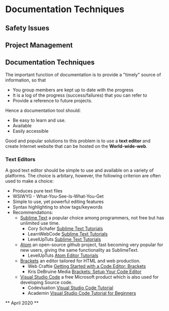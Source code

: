 # Documentation Techniques

## Safety Issues

## Project Management

## Documentation Techniques

The important function of documentation is to provide a "timely" source of
information, so that

* You group members are kept up to date with the progress
* It is a log of the progress (success/failures) that you can refer to
* Provide a reference to future projects.

Hence a documentation tool should:

* Be easy to learn and use.
* Available
* Easily accessible

Good and popular solutions to this problem is to use a **text editor** and create Internet website that can be hosted on the **World-wide-web**.

### Text Editors

A good text editor should be simple to use and available on a variety of platforms.  The choice is arbitary, however, the following criterion are often used to make a choice:

* Produces pure text files
* WSIWYG - What-You-See-Is-What-You-Get
* Simple to use, yet powerful editing features
* Syntax highlighting to show tags/keywords
* Recommendations:
    - [Sublime Text](https://www.sublimetext.com/3) a popular choice among programmers, not free but has unlimited use time.
        + Cory Schafer [Sublime Text Tutorials](https://www.youtube.com/playlist?list=PL-osiE80TeTtHH8BZngXEsLPGotQxZa6z)
        + LearnWebCode [Sublime Text Tutorials](https://www.youtube.com/playlist?list=PLpcSpRrAaOaqQMDlCzE_Y6IUUzaSfYocK)
        + LevelUpTuts [Sublime Text Tutorials](https://www.youtube.com/playlist?list=PLLnpHn493BHEYF4EX3sAhVG2rTqCvLnsP)
    - [Atom](https://atom.io/) an open-source github project, fast becoming very popular for new users, giving the same functionality as SublimeText.
        + LevelUpTuts [Atom Editor Tutorials](https://youtu.be/WWwBQQOGllo)
    - [Brackets](http://brackets.io/) an editor tailored for HTML and web production.
        + Web Craftie [Getting Started with a Code Editor: Brackets](https://youtu.be/GN0txxeT46A)
        + Kris DeBruine Media [Brackets: Setup Your Code Editor](https://youtu.be/lUf8WrBr_aM)
    - [Visual Studio Code]() a free Microsoft product which is also used for developing Source code.
        + Codevluation [Visual Studio Code Tutorial](https://www.youtube.com/channel/UC80PWRj_ZU8Zu0HSMNVwKWw)
        + Academin [Visual Studio Code Tutorial for Beginners](https://youtu.be/VqCgcpAypFQ)



** April 2020 **
